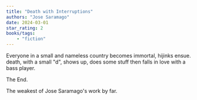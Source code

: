 ```yaml
---
title: "Death with Interruptions"
authors: "Jose Saramago"
date: 2024-03-01
star_rating: 2
books/tags:
    - "fiction"
---
```

Everyone in a small and nameless country becomes immortal, hijinks ensue. death, with a small "d", shows up, does some stuff then falls in love with a bass player.

The End.

The weakest of Jose Saramago's work by far. 